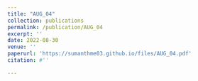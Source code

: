 ```yaml
---
title: "AUG_04"
collection: publications
permalink: /publication/AUG_04
excerpt: ''
date: 2022-08-30
venue: ''
paperurl: 'https://sumanthme03.github.io/files/AUG_04.pdf'
citation: #''

---
```


[Download paper here]: (https://sumanthme03.github.io/files/AUG_04.pdf)






